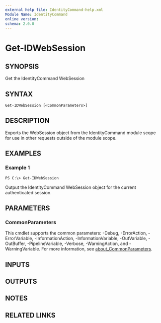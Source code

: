 ```yaml
---
external help file: IdentityCommand-help.xml
Module Name: IdentityCommand
online version:
schema: 2.0.0
---
```


# Get-IDWebSession

## SYNOPSIS
Get the IdentityCommand WebSession

## SYNTAX

```
Get-IDWebSession [<CommonParameters>]
```

## DESCRIPTION
Exports the WebSession object from the IdentityCommand module scope for use in other requests outside of the module scope.

## EXAMPLES

### Example 1
```
PS C:\> Get-IDWebSession
```

Output the IdentityCommand WebSession object for the current authenticated session.

## PARAMETERS

### CommonParameters
This cmdlet supports the common parameters: -Debug, -ErrorAction, -ErrorVariable, -InformationAction, -InformationVariable, -OutVariable, -OutBuffer, -PipelineVariable, -Verbose, -WarningAction, and -WarningVariable. For more information, see [about_CommonParameters](http://go.microsoft.com/fwlink/?LinkID=113216).

## INPUTS

## OUTPUTS

## NOTES

## RELATED LINKS
